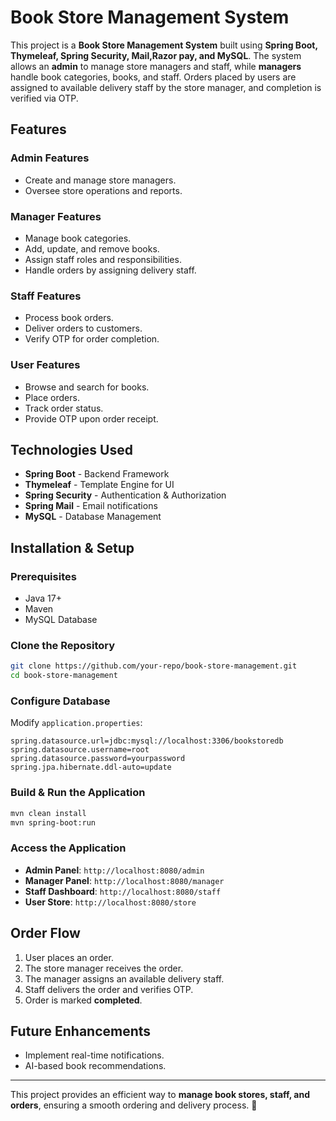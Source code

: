 # Book Store Management System

This project is a **Book Store Management System** built using **Spring Boot, Thymeleaf, Spring Security, Mail,Razor pay, and MySQL**. The system allows an **admin** to manage store managers and staff, while **managers** handle book categories, books, and staff. Orders placed by users are assigned to available delivery staff by the store manager, and completion is verified via OTP.

## Features

### **Admin Features**
- Create and manage store managers.
- Oversee store operations and reports.

### **Manager Features**
- Manage book categories.
- Add, update, and remove books.
- Assign staff roles and responsibilities.
- Handle orders by assigning delivery staff.

### **Staff Features**
- Process book orders.
- Deliver orders to customers.
- Verify OTP for order completion.

### **User Features**
- Browse and search for books.
- Place orders.
- Track order status.
- Provide OTP upon order receipt.

## Technologies Used
- **Spring Boot** - Backend Framework
- **Thymeleaf** - Template Engine for UI
- **Spring Security** - Authentication & Authorization
- **Spring Mail** - Email notifications
- **MySQL** - Database Management

## Installation & Setup

### **Prerequisites**
- Java 17+
- Maven
- MySQL Database

### **Clone the Repository**
```sh
git clone https://github.com/your-repo/book-store-management.git
cd book-store-management
```

### **Configure Database**
Modify `application.properties`:
```properties
spring.datasource.url=jdbc:mysql://localhost:3306/bookstoredb
spring.datasource.username=root
spring.datasource.password=yourpassword
spring.jpa.hibernate.ddl-auto=update
```

### **Build & Run the Application**
```sh
mvn clean install
mvn spring-boot:run
```

### **Access the Application**
- **Admin Panel**: `http://localhost:8080/admin`
- **Manager Panel**: `http://localhost:8080/manager`
- **Staff Dashboard**: `http://localhost:8080/staff`
- **User Store**: `http://localhost:8080/store`

## Order Flow
1. User places an order.
2. The store manager receives the order.
3. The manager assigns an available delivery staff.
4. Staff delivers the order and verifies OTP.
5. Order is marked **completed**.

## Future Enhancements
- Implement real-time notifications.
- AI-based book recommendations.

---
This project provides an efficient way to **manage book stores, staff, and orders**, ensuring a smooth ordering and delivery process. 🚀

